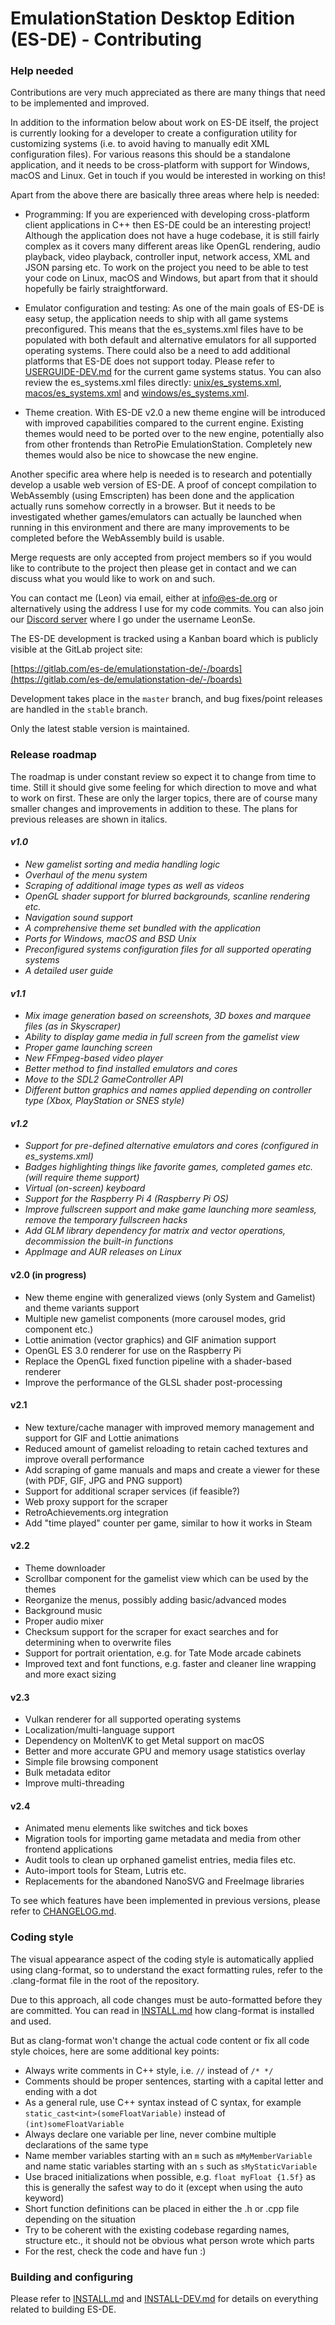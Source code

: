 # EmulationStation Desktop Edition (ES-DE) - Contributing

### Help needed

Contributions are very much appreciated as there are many things that need to be implemented and improved.

In addition to the information below about work on ES-DE itself, the project is currently looking for a developer to create a configuration utility for customizing systems (i.e. to avoid having to manually edit XML configuration files). For various reasons this should be a standalone application, and it needs to be cross-platform with support for Windows, macOS and Linux. Get in touch if you would be interested in working on this!

Apart from the above there are basically three areas where help is needed:

* Programming: If you are experienced with developing cross-platform client applications in C++ then ES-DE could be an interesting project! Although the application does not have a huge codebase, it is still fairly complex as it covers many different areas like OpenGL rendering, audio playback, video playback, controller input, network access, XML and JSON parsing etc. To work on the project you need to be able to test your code on Linux, macOS and Windows, but apart from that it should hopefully be fairly straightforward.

* Emulator configuration and testing: As one of the main goals of ES-DE is easy setup, the application needs to ship with all game systems preconfigured. This means that the es_systems.xml files have to be populated with both default and alternative emulators for all supported operating systems. There could also be a need to add additional platforms that ES-DE does not support today. Please refer to [USERGUIDE-DEV.md](USERGUIDE-DEV.md#supported-game-systems) for the current game systems status. You can also review the es_systems.xml files directly: [unix/es_systems.xml](resources/systems/unix/es_systems.xml), [macos/es_systems.xml](resources/systems/macos/es_systems.xml) and [windows/es_systems.xml](resources/systems/windows/es_systems.xml).

* Theme creation. With ES-DE v2.0 a new theme engine will be introduced with improved capabilities compared to the current engine. Existing themes would need to be ported over to the new engine, potentially also from other frontends than RetroPie EmulationStation. Completely new themes would also be nice to showcase the new engine.

Another specific area where help is needed is to research and potentially develop a usable web version of ES-DE. A proof of concept compilation to WebAssembly (using Emscripten) has been done and the application actually runs somehow correctly in a browser. But it needs to be investigated whether games/emulators can actually be launched when running in this environment and there are many improvements to be completed before the WebAssembly build is usable.

Merge requests are only accepted from project members so if you would like to contribute to the project then please get in contact and we can discuss what you would like to work on and such.

You can contact me (Leon) via email, either at info@es-de.org or alternatively using the address I use for my code commits. You can also join our [Discord server](https://discord.gg/EVVX4DqWAP) where I go under the username LeonSe.

The ES-DE development is tracked using a Kanban board which is publicly visible at the GitLab project site:

[https://gitlab.com/es-de/emulationstation-de/-/boards](https://gitlab.com/es-de/emulationstation-de/-/boards)

Development takes place in the `master` branch, and bug fixes/point releases are handled in the `stable` branch.

Only the latest stable version is maintained.

### Release roadmap

The roadmap is under constant review so expect it to change from time to time. Still it should give some feeling for which direction to move and what to work on first. These are only the larger topics, there are of course many smaller changes and improvements in addition to these. The plans for previous releases are shown in italics.

#### _v1.0_

* _New gamelist sorting and media handling logic_
* _Overhaul of the menu system_
* _Scraping of additional image types as well as videos_
* _OpenGL shader support for blurred backgrounds, scanline rendering etc._
* _Navigation sound support_
* _A comprehensive theme set bundled with the application_
* _Ports for Windows, macOS and BSD Unix_
* _Preconfigured systems configuration files for all supported operating systems_
* _A detailed user guide_

#### _v1.1_

* _Mix image generation based on screenshots, 3D boxes and marquee files (as in Skyscraper)_
* _Ability to display game media in full screen from the gamelist view_
* _Proper game launching screen_
* _New FFmpeg-based video player_
* _Better method to find installed emulators and cores_
* _Move to the SDL2 GameController API_
* _Different button graphics and names applied depending on controller type (Xbox, PlayStation or SNES style)_

#### _v1.2_

* _Support for pre-defined alternative emulators and cores (configured in es_systems.xml)_
* _Badges highlighting things like favorite games, completed games etc. (will require theme support)_
* _Virtual (on-screen) keyboard_
* _Support for the Raspberry Pi 4 (Raspberry Pi OS)_
* _Improve fullscreen support and make game launching more seamless, remove the temporary fullscreen hacks_
* _Add GLM library dependency for matrix and vector operations, decommission the built-in functions_
* _AppImage and AUR releases on Linux_

#### v2.0 (in progress)

* New theme engine with generalized views (only System and Gamelist) and theme variants support
* Multiple new gamelist components (more carousel modes, grid component etc.)
* Lottie animation (vector graphics) and GIF animation support
* OpenGL ES 3.0 renderer for use on the Raspberry Pi
* Replace the OpenGL fixed function pipeline with a shader-based renderer
* Improve the performance of the GLSL shader post-processing

#### v2.1

* New texture/cache manager with improved memory management and support for GIF and Lottie animations
* Reduced amount of gamelist reloading to retain cached textures and improve overall performance
* Add scraping of game manuals and maps and create a viewer for these (with PDF, GIF, JPG and PNG support)
* Support for additional scraper services (if feasible?)
* Web proxy support for the scraper
* RetroAchievements.org integration
* Add "time played" counter per game, similar to how it works in Steam

#### v2.2

* Theme downloader
* Scrollbar component for the gamelist view which can be used by the themes
* Reorganize the menus, possibly adding basic/advanced modes
* Background music
* Proper audio mixer
* Checksum support for the scraper for exact searches and for determining when to overwrite files
* Support for portrait orientation, e.g. for Tate Mode arcade cabinets
* Improved text and font functions, e.g. faster and cleaner line wrapping and more exact sizing

#### v2.3

* Vulkan renderer for all supported operating systems
* Localization/multi-language support
* Dependency on MoltenVK to get Metal support on macOS
* Better and more accurate GPU and memory usage statistics overlay
* Simple file browsing component
* Bulk metadata editor
* Improve multi-threading

#### v2.4

* Animated menu elements like switches and tick boxes
* Migration tools for importing game metadata and media from other frontend applications
* Audit tools to clean up orphaned gamelist entries, media files etc.
* Auto-import tools for Steam, Lutris etc.
* Replacements for the abandoned NanoSVG and FreeImage libraries

To see which features have been implemented in previous versions, please refer to [CHANGELOG.md](CHANGELOG.md).

### Coding style

The visual appearance aspect of the coding style is automatically applied using clang-format, so to understand the exact formatting rules, refer to the .clang-format file in the root of the repository.

Due to this approach, all code changes must be auto-formatted before they are committed. You can read in [INSTALL.md](INSTALL.md#using-clang-format-for-automatic-code-formatting) how clang-format is installed and used.

But as clang-format won't change the actual code content or fix all code style choices, here are some additional key points:

* Always write comments in C++ style, i.e. `//` instead of `/* */`
* Comments should be proper sentences, starting with a capital letter and ending with a dot
* As a general rule, use C++ syntax instead of C syntax, for example `static_cast<int>(someFloatVariable)` instead of `(int)someFloatVariable`
* Always declare one variable per line, never combine multiple declarations of the same type
* Name member variables starting with an `m` such as `mMyMemberVariable` and name static variables starting with an `s` such as `sMyStaticVariable`
* Use braced initializations when possible, e.g. `float myFloat {1.5f}` as this is generally the safest way to do it (except when using the auto keyword)
* Short function definitions can be placed in either the .h or .cpp file depending on the situation
* Try to be coherent with the existing codebase regarding names, structure etc., it should not be obvious what person wrote which parts
* For the rest, check the code and have fun :)

### Building and configuring

Please refer to [INSTALL.md](INSTALL.md) and [INSTALL-DEV.md](INSTALL-DEV.md) for details on everything related to building ES-DE.
